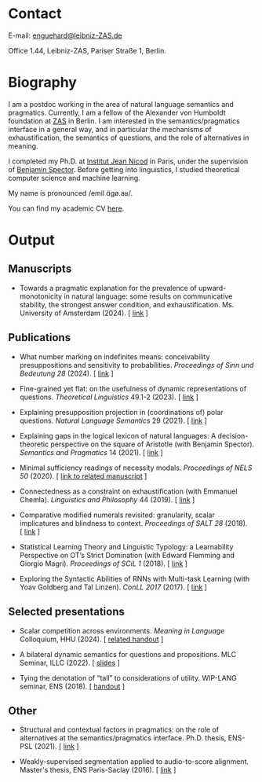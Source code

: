 # Contact

E-mail: enguehard@leibniz-ZAS.de

Office 1.44, Leibniz-ZAS, Pariser Straße 1, Berlin.

# Biography

I am a postdoc working in the area of natural language semantics and pragmatics.
Currently, I am a fellow of the Alexander von Humboldt foundation at [ZAS](https://www.leibniz-zas.de/en/) in Berlin.
I am interested in the semantics/pragmatics interface in a general way, and in particular the mechanisms of exhaustification, the semantics of questions, and the role of alternatives in meaning.

I completed my Ph.D. at [Institut Jean Nicod](http://www.institutnicod.org/?lang=en) in Paris, under the supervision of [Benjamin Spector](https://sites.google.com/site/bspectorpage/Home). Before getting into linguistics, I studied theoretical computer science and machine learning.

My name is pronounced /emil ɑ̃gø.aʁ/.

You can find my academic CV [here](pdf/cvenguehard.pdf).

# Output

## Manuscripts

* Towards a pragmatic explanation for the prevalence of upward-monotonicity in natural language: some results on communicative stability, the strongest answer condition, and exhaustification. Ms. University of Amsterdam (2024). \[&nbsp;[link](https://ling.auf.net/lingbuzz/007288)&nbsp;\]

## Publications

* What number marking on indefinites means: conceivability presuppositions and sensitivity to probabilities. *Proceedings of Sinn und Bedeutung 28* (2024). \[&nbsp;[link](https://doi.org/10.18148/sub/2024.v28.1123)&nbsp;\]

* Fine-grained yet flat: on the usefulness of dynamic representations of questions. *Theoretical Linguistics* 49.1-2 (2023). \[&nbsp;[link](https://doi.org/10.1515/tl-2023-2006)&nbsp;\]

* Explaining presupposition projection in (coordinations of) polar questions. *Natural Language Semantics* 29 (2021). \[&nbsp;[link](https://ling.auf.net/lingbuzz/005286)&nbsp;\]

* Explaining gaps in the logical lexicon of natural languages: A decision-theoretic perspective on the square of Aristotle (with Benjamin Spector). *Semantics and Pragmatics* 14 (2021). \[&nbsp;[link](http://dx.doi.org/10.3765/sp.14.5)&nbsp;\]

* Minimal sufficiency readings of necessity modals. *Proceedings of NELS 50* (2020). \[&nbsp;[link to related manuscript](https://ling.auf.net/lingbuzz/006826)&nbsp;\]

* Connectedness as a constraint on exhaustification (with Emmanuel Chemla). *Linguistics and Philosophy* 44 (2019). \[&nbsp;[link](https://ling.auf.net/lingbuzz/004247)&nbsp;\]

* Comparative modified numerals revisited: granularity, scalar implicatures and blindness to context. *Proceedings of SALT 28* (2018). \[&nbsp;[link](https://journals.linguisticsociety.org/proceedings/index.php/SALT/article/view/28.21)&nbsp;\]

* Statistical Learning Theory and Linguistic Typology: a Learnability Perspective on OT’s Strict Domination (with Edward Flemming and Giorgio Magri). *Proceedings of SCiL 1* (2018). \[&nbsp;[link](https://doi.org/10.7275/R5BP010Z)&nbsp;\]

* Exploring the Syntactic Abilities of RNNs with Multi-task Learning (with Yoav Goldberg and Tal Linzen). *ConLL 2017* (2017). \[&nbsp;[link](https://doi.org/10.18653/v1/K17-1003)&nbsp;\]

## Selected presentations

* Scalar competition across environments. *Meaning in Language* Colloquium, HHU (2024). \[&nbsp;[related handout](pdf/weakimpl_handout.pdf)&nbsp;\]

* A bilateral dynamic semantics for questions and propositions. MLC Seminar, ILLC (2022). \[&nbsp;[slides](pdf/dynsem_mlc.pdf)&nbsp;\]

* Tying the denotation of “tall” to considerations of utility. WIP-LANG seminar, ENS (2018). \[&nbsp;[handout](pdf/optimality_handout_wip.pdf)&nbsp;\]

## Other

* Structural and contextual factors in pragmatics: on the role of alternatives at the semantics/pragmatics interface. Ph.D. thesis, ENS-PSL (2021). \[&nbsp;[link](pdf/manuscrit.pdf)&nbsp;\]

* Weakly-supervised segmentation applied to audio-to-score alignment. Master's thesis, ENS Paris-Saclay (2016). \[&nbsp;[link](pdf/report_enguehard.pdf)&nbsp;\]